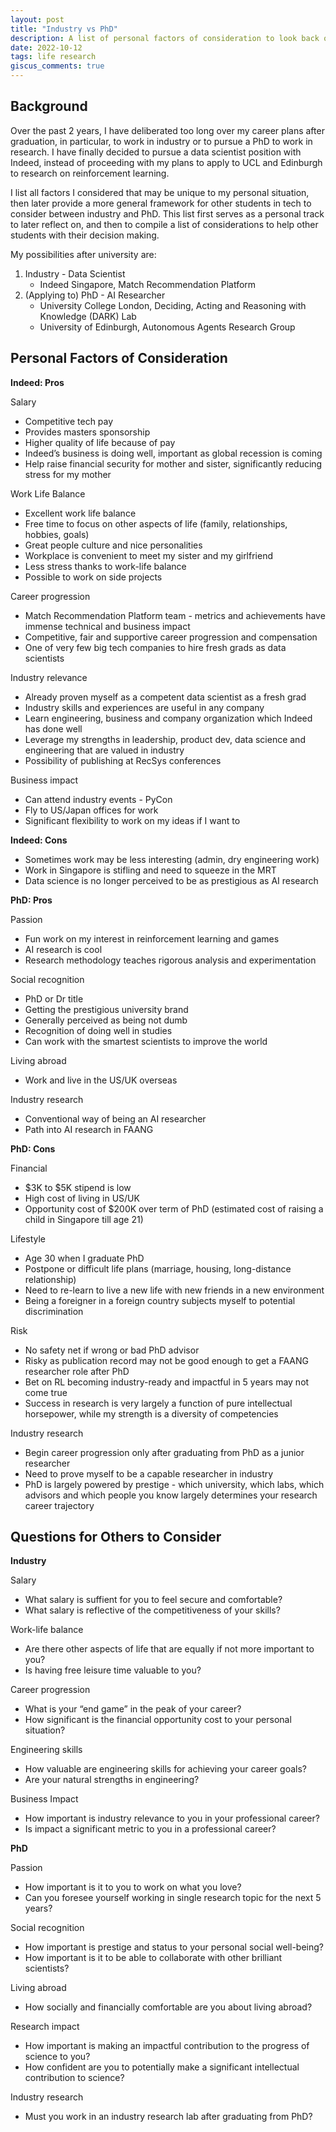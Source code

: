 ```yaml
---
layout: post
title: "Industry vs PhD"
description: A list of personal factors of consideration to look back on years later.
date: 2022-10-12
tags: life research
giscus_comments: true
---
```


## Background

Over the past 2 years, I have deliberated too long over my career plans after graduation, in particular, to work in industry or to pursue a PhD to work in research. I have finally decided to pursue a data scientist position with Indeed, instead of proceeding with my plans to apply to UCL and Edinburgh to research on reinforcement learning.

I list all factors I considered that may be unique to my personal situation, then later provide a more general framework for other students in tech to consider between industry and PhD. This list first serves as a personal track to later reflect on, and then to compile a list of considerations to help other students with their decision making.

My possibilities after university are:
1. Industry - Data Scientist
    - Indeed Singapore, Match Recommendation Platform
2. (Applying to) PhD - AI Researcher
    - University College London, Deciding, Acting and Reasoning with Knowledge (DARK) Lab
    - University of Edinburgh, Autonomous Agents Research Group

## Personal Factors of Consideration

**Indeed: Pros**

Salary

- Competitive tech pay
- Provides masters sponsorship
- Higher quality of life because of pay
- Indeed’s business is doing well, important as global recession is coming
- Help raise financial security for mother and sister, significantly reducing stress for my mother

Work Life Balance

- Excellent work life balance
- Free time to focus on other aspects of life (family, relationships, hobbies, goals)
- Great people culture and nice personalities
- Workplace is convenient to meet my sister and my girlfriend
- Less stress thanks to work-life balance
- Possible to work on side projects

Career progression

- Match Recommendation Platform team - metrics and achievements have immense technical and business impact
- Competitive, fair and supportive career progression and compensation
- One of very few big tech companies to hire fresh grads as data scientists

Industry relevance

- Already proven myself as a competent data scientist as a fresh grad
- Industry skills and experiences are useful in any company
- Learn engineering, business and company organization which Indeed has done well
- Leverage my strengths in leadership, product dev, data science and engineering that are valued in industry
- Possibility of publishing at RecSys conferences

Business impact

- Can attend industry events - PyCon
- Fly to US/Japan offices for work
- Significant flexibility to work on my ideas if I want to

**Indeed: Cons**

- Sometimes work may be less interesting (admin, dry engineering work)
- Work in Singapore is stifling and need to squeeze in the MRT
- Data science is no longer perceived to be as prestigious as AI research

**PhD: Pros**

Passion

- Fun work on my interest in reinforcement learning and games
- AI research is cool
- Research methodology teaches rigorous analysis and experimentation

Social recognition

- PhD or Dr title
- Getting the prestigious university brand
- Generally perceived as being not dumb
- Recognition of doing well in studies
- Can work with the smartest scientists to improve the world

Living abroad

- Work and live in the US/UK overseas

Industry research

- Conventional way of being an AI researcher
- Path into AI research in FAANG

**PhD: Cons**

Financial

- $3K to $5K stipend is low
- High cost of living in US/UK
- Opportunity cost of $200K over term of PhD (estimated cost of raising a child in Singapore till age 21)

Lifestyle

- Age 30 when I graduate PhD
- Postpone or difficult life plans (marriage, housing, long-distance relationship)
- Need to re-learn to live a new life with new friends in a new environment
- Being a foreigner in a foreign country subjects myself to potential discrimination

Risk

- No safety net if wrong or bad PhD advisor
- Risky as publication record may not be good enough to get a FAANG researcher role after PhD
- Bet on RL becoming industry-ready and impactful in 5 years may not come true
- Success in research is very largely a function of pure intellectual horsepower, while my strength is a diversity of competencies

Industry research

- Begin career progression only after graduating from PhD as a junior researcher
- Need to prove myself to be a capable researcher in industry
- PhD is largely powered by prestige - which university, which labs, which advisors and which people you know largely determines your research career trajectory


## Questions for Others to Consider

**Industry**

Salary

- What salary is suffient for you to feel secure and comfortable?
- What salary is reflective of the competitiveness of your skills?

Work-life balance

- Are there other aspects of life that are equally if not more important to you?
- Is having free leisure time valuable to you?

Career progression

- What is your “end game” in the peak of your career?
- How significant is the financial opportunity cost to your personal situation?

Engineering skills

- How valuable are engineering skills for achieving your career goals?
- Are your natural strengths in engineering?

Business Impact

- How important is industry relevance to you in your professional career?
- Is impact a significant metric to you in a professional career?

**PhD**

Passion

- How important is it to you to work on what you love?
- Can you foresee yourself working in single research topic for the next 5 years?

Social recognition

- How important is prestige and status to your personal social well-being?
- How important is it to be able to collaborate with other brilliant scientists?

Living abroad

- How socially and financially comfortable are you about living abroad?

Research impact

- How important is making an impactful contribution to the progress of science to you?
- How confident are you to potentially make a significant intellectual contribution to science?

Industry research

- Must you work in an industry research lab after graduating from PhD?
